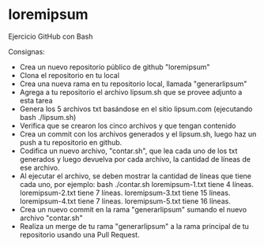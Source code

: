# loremipsum
Ejercicio GitHub con Bash

Consignas:

- Crea un nuevo repositorio público de github "loremipsum"
- Clona el repositorio en tu local
- Crea una nueva rama en tu repositorio local, llamada "generarlipsum"
- Agrega  a tu repositorio el archivo lipsum.sh que se provee adjunto a esta tarea
- Genera los 5 archivos txt basándose en el sitio lipsum.com (ejecutando bash ./lipsum.sh)
- Verifica que se crearon los cinco archivos y que tengan contenido
- Crea un commit con los archivos generados y el lipsum.sh, luego haz un push a tu repositorio en github.
- Codifica un nuevo archivo, "contar.sh", que lea cada uno de los txt generados y luego devuelva por cada archivo, la cantidad de líneas de ese archivo.
- Al ejecutar el archivo, se deben mostrar la cantidad de líneas que tiene cada uno, por ejemplo:
    bash ./contar.sh
    loremipsum-1.txt tiene 4 líneas.
    loremipsum-2.txt tiene 7 líneas.
    loremipsum-3.txt tiene 15 líneas.
    loremipsum-4.txt tiene 7 líneas.
    loremipsum-5.txt tiene 16 líneas.
- Crea un nuevo commit en la rama "generarlipsum" sumando el nuevo archivo "contar.sh"
- Realiza un merge de tu rama "generarlipsum" a la rama principal de tu repositorio usando una Pull Request.
